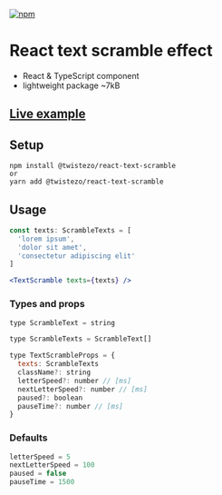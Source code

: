 [![npm](https://img.shields.io/npm/dt/@twistezo/react-text-scramble)](https://www.npmjs.com/package/@twistezo/react-text-scramble)

# React text scramble effect

- React & TypeScript component
- lightweight package ~7kB

## <a href="https://codesandbox.io/s/react-text-scramble-eyzqm">Live example</a>

## Setup

```
npm install @twistezo/react-text-scramble
or
yarn add @twistezo/react-text-scramble
```

## Usage

```jsx
const texts: ScrambleTexts = [
  'lorem ipsum',
  'dolor sit amet',
  'consectetur adipiscing elit'
]

<TextScramble texts={texts} />
```

### Types and props

```js
type ScrambleText = string

type ScrambleTexts = ScrambleText[]

type TextScrambleProps = {
  texts: ScrambleTexts
  className?: string
  letterSpeed?: number // [ms]
  nextLetterSpeed?: number // [ms]
  paused?: boolean
  pauseTime?: number // [ms]
}
```

### Defaults

```js
letterSpeed = 5
nextLetterSpeed = 100
paused = false
pauseTime = 1500
```
